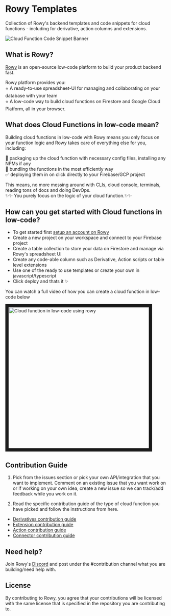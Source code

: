# Rowy Templates

Collection of Rowy's backend templates and code snippets for cloud functions - including for derivative, action columns and extensions.

![Cloud Function Code Snippet Banner](https://user-images.githubusercontent.com/307298/191193064-b67e9a8e-baa0-47be-8bf4-80c62c77d5da.png)

## What is Rowy?

[Rowy](https://www.rowy.io/) is an open-source low-code platform to build your product backend fast. 
  
Rowy platform provides you:  
⭐️ A ready-to-use spreadsheet-UI for managing and collaborating on your database with your team  
⭐️ A low-code way to build cloud functions on Firestore and Google Cloud Platform, all in your browser.   

## What does Cloud Functions in low-code mean?

Building cloud functions in low-code with Rowy means you only focus on your function logic and Rowy takes care of everything else for you, including:

🤝 packaging up the cloud function with necessary config files, installing any NPMs if any  
🎁 bundling the functions in the most efficiently way  
✅ deploying them in on click directly to your Firebase/GCP project  

This means, no more messing around with CLIs, cloud console, terminals, reading tons of docs and doing DevOps.  
✨✨ You purely focus on the logic of your cloud function.✨✨

## How can you get started with Cloud functions in low-code?

- To get started first [setup an account on Rowy](https://rowy.app/)
- Create a new project on your workspace and connect to your Firebase project
- Create a table collection to store your data on Firestore and manage via Rowy's spreadsheet UI
- Create any code-able column such as Derivative, Action scripts or table level extensions 
- Use one of the ready to use templates or create your own in javascript/typescript
- Click deploy and thats it ✨

You can watch a full video of how you can create a cloud function in low-code below

<a href="http://www.youtube.com/watch?feature=player_embedded&v=9XMWpW-5KSI" target="_blank"><img src="https://user-images.githubusercontent.com/307298/190351363-2878abd8-9b0c-45d0-b59f-198557d9f9b7.png" 
alt="Cloud function in low-code using rowy" width="440" border="10" /></a>

## Contribution Guide

1) Pick from the issues section or pick your own API/integration that you want to implement. Comment on an existing issue that you want work on or if working on your own idea, create a new issue so we can track/add feedback while you work on it.

2) Read the specific contribution guide of the type of cloud function you have picked and follow the instructions from here.
- [Derivatives contribution guide](https://github.com/rowyio/templates/blob/main/derivative/README.md)
- [Extension contribution guide](https://github.com/rowyio/templates/blob/main/extension/README.md)
- [Action contribution guide](https://github.com/rowyio/templates/blob/main/action/README.md)
- [Connector contribution guide](https://github.com/rowyio/templates/blob/main/connector/README.md)

## Need help?

Join Rowy's [Discord](https://buildship.com/discord) and post under the #contribution channel what you are building/need help with. 

## License
By contributing to Rowy, you agree that your contributions will be licensed with the same license that is specified in the repository you are contributing to.
